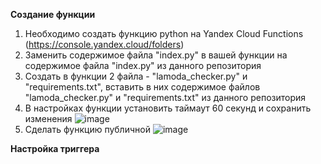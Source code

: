 **Создание функции**
1. Необходимо создать функцию python на Yandex Cloud Functions (https://console.yandex.cloud/folders) 
2. Заменить содержимое файла "index.py" в вашей функции на содержимое файла "index.py" из данного репозитория
3. Создать в функции 2 файла - "lamoda_checker.py" и "requirements.txt", вставить в них содержимое файлов "lamoda_checker.py" и "requirements.txt" из данного репозитория
4. В настройках функции установить таймаут 60 секунд и сохранить изменения
![image](https://github.com/user-attachments/assets/7b72ff96-543e-4886-9ad9-751239dee50f) 
5. Сделать функцию публичной 
![image](https://github.com/user-attachments/assets/ff084a06-f383-4577-aa3e-84e4a14de6d3)

**Настройка триггера**
